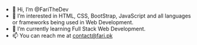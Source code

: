 - 👋 Hi, I’m @FariTheDev
- 👀 I’m interested in HTML, CSS, BootStrap, JavaScript and all languages or frameworks being used in Web Development.
- 🌱 I’m currently learning Full Stack Web Development.
- 📫 You can reach me at contact@fari.pk

<!---
FariTheDev/FariTheDev is a ✨ special ✨ repository because its `README.md` (this file) appears on your GitHub profile.
You can click the Preview link to take a look at your changes.
--->
